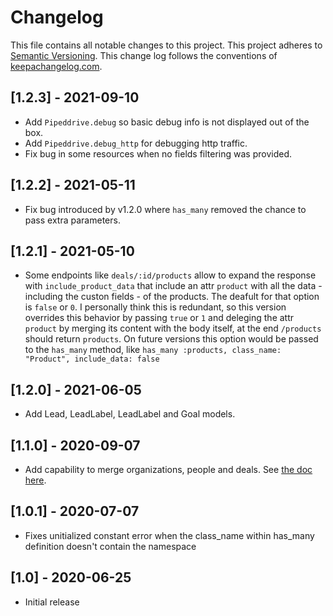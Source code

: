 # Changelog

This file contains all notable changes to this project.
This project adheres to [Semantic Versioning](http://semver.org/).
This change log follows the conventions of [keepachangelog.com](http://keepachangelog.com/).

## [1.2.3] - 2021-09-10

- Add `Pipeddrive.debug` so basic debug info is not displayed out of the box.
- Add `Pipeddrive.debug_http` for debugging http traffic.
- Fix bug in some resources when no fields filtering was provided.

## [1.2.2] - 2021-05-11

- Fix bug introduced by v1.2.0 where `has_many` removed the chance to pass extra parameters.

## [1.2.1] - 2021-05-10

- Some endpoints like `deals/:id/products` allow to expand the response with `include_product_data` that include an attr `product` with all the data - including the custon fields - of the products. The deafult for that option is `false` or `0`. I personally think this is redundant, so this version overrides this behavior by passing `true` or `1` and deleging the attr `product` by merging its content with the body itself, at the end `/products` should return `products`. On future versions this option would be passed to the `has_many` method, like `has_many :products, class_name: "Product", include_data: false`

## [1.2.0] - 2021-06-05

- Add Lead, LeadLabel, LeadLabel and Goal models.

## [1.1.0] - 2020-09-07

- Add capability to merge organizations, people and deals. See [the doc here](https://developers.pipedrive.com/docs/api/v1/#!/Organizations/put_organizations_id_merge).

## [1.0.1] - 2020-07-07

- Fixes unitialized constant error when the class_name within has_many definition doesn't contain the namespace

## [1.0] - 2020-06-25

- Initial release
